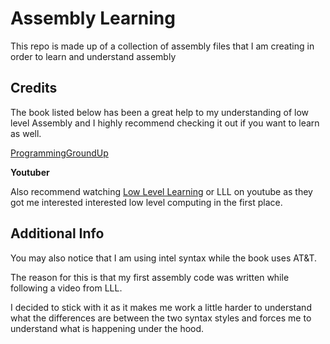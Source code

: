 # Assembly Learning

This repo is made up of a collection of assembly files that I am creating in order to learn and understand assembly

## Credits

The book listed below has been a great help to my understanding of low level Assembly and I highly recommend checking it out if you want to learn as well.

[ProgrammingGroundUp](https://download-mirror.savannah.gnu.org/releases/pgubook/ProgrammingGroundUp-1-0-booksize.pdf)

**Youtuber**

Also recommend watching [Low Level Learning](https://www.youtube.com/@LowLevelLearning) or LLL on youtube as they got me interested interested low level computing in the first place.

## Additional Info

You may also notice that I am using intel syntax while the book uses AT&T.

The reason for this is that my first assembly code was written while following a video from LLL.

I decided to stick with it as it makes me work a little harder to understand what the differences are between the two syntax styles and forces me to understand what is happening under the hood.
